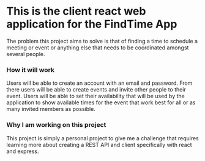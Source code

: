 # This is the client react web application for the FindTime App
The problem this project aims to solve is that of finding a time to schedule a meeting or event or anything else that needs to be coordinated amongst several people.
### How it will work
Users will be able to create an account with an email and password. From there users will be able to create events and invite other people to their event. Users will be able to set their availability that will be used by the application to show available times for the event that work best for all or as many invited members as possible.

### Why I am working on this project
This project is simply a personal project to give me a challenge that requires learning more about creating a REST API and client specifically with react and express.